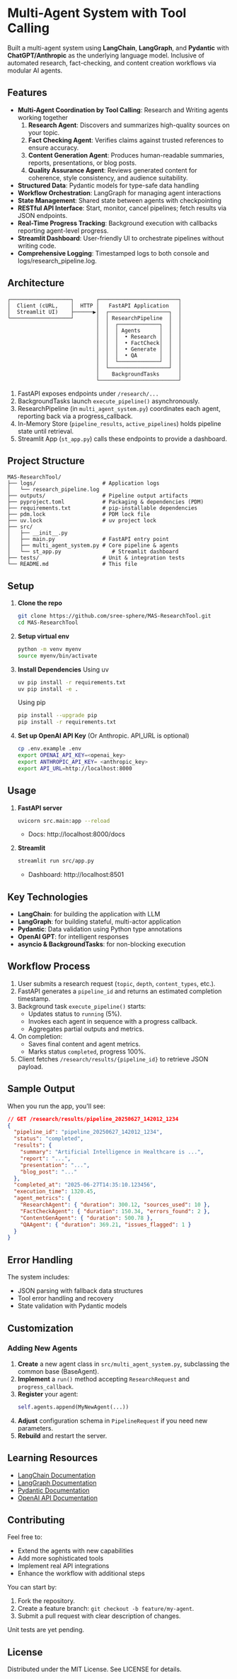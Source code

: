 # Multi-Agent System with Tool Calling

Built a multi-agent system using **LangChain**, **LangGraph**, and **Pydantic** with **ChatGPT/Anthropic** as the underlying language model. Inclusive of automated research, fact-checking, and content creation workflows via modular AI agents.

## Features

- **Multi-Agent Coordination by Tool Calling**: Research and Writing agents working together
   1. **Research Agent**: Discovers and summarizes high-quality sources on your topic.
   2. **Fact Checking Agent**: Verifies claims against trusted references to ensure accuracy.
   3. **Content Generation Agent**: Produces human-readable summaries, reports, presentations, or blog posts.
   4. **Quality Assurance Agent**: Reviews generated content for coherence, style consistency, and audience suitability.
- **Structured Data**: Pydantic models for type-safe data handling
- **Workflow Orchestration**: LangGraph for managing agent interactions
- **State Management**: Shared state between agents with checkpointing
- **RESTful API Interface**: Start, monitor, cancel pipelines; fetch results via JSON endpoints.
- **Real-Time Progress Tracking**: Background execution with callbacks reporting agent-level progress.
- **Streamlit Dashboard**: User-friendly UI to orchestrate pipelines without writing code.
- **Comprehensive Logging**: Timestamped logs to both console and logs/research_pipeline.log.

## Architecture

```
┌───────────────────┐       ┌─────────────────────────┐
│  Client (cURL,    │  HTTP │   FastAPI Application   │
│  Streamlit UI)    ├──────▶│  ┌───────────────────┐  │
└───────────────────┘       │  │ ResearchPipeline  │  │
                            │  │  ┌─────────────┐  │  │
                            │  │  │ Agents      │  │  │
                            │  │  │  • Research │  │  │
                            │  │  │  • FactCheck│  │  │
                            │  │  │  • Generate │  │  │
                            │  │  │  • QA       │  │  │
                            │  │  └─────────────┘  │  │
                            │  └───────────────────┘  │
                            │    BackgroundTasks      │
                            └─────────────────────────┘

```
1. FastAPI exposes endpoints under ```/research/...```
2. BackgroundTasks launch ```execute_pipeline()``` asynchronously.
3. ResearchPipeline (in ```multi_agent_system.py```) coordinates each agent, reporting back via a progress_callback.
4. In-Memory Store (```pipeline_results```, ```active_pipelines```) holds pipeline state until retrieval.
5. Streamlit App (```st_app.py```) calls these endpoints to provide a dashboard.

## Project Structure

```
MAS-ResearchTool/
├── logs/                     # Application logs
│   └── research_pipeline.log
├── outputs/                  # Pipeline output artifacts
├── pyproject.toml            # Packaging & dependencies (PDM)
├── requirements.txt          # pip-installable dependencies
├── pdm.lock                  # PDM lock file
├── uv.lock                   # uv project lock
├── src/
│   ├── __init__.py
│   ├── main.py               # FastAPI entry point
│   ├── multi_agent_system.py # Core pipeline & agents
│   └── st_app.py                # Streamlit dashboard
├── tests/                    # Unit & integration tests
└── README.md                 # This file
```

## Setup

1. **Clone the repo**
   ```bash
   git clone https://github.com/sree-sphere/MAS-ResearchTool.git
   cd MAS-ResearchTool
   ```

2. **Setup virtual env**
   ```bash
   python -m venv myenv
   source myenv/bin/activate
   ```

3. **Install Dependencies**
   Using uv
   ```bash
   uv pip install -r requirements.txt
   uv pip install -e .
   ```
   Using pip
   ```bash
   pip install --upgrade pip
   pip install -r requirements.txt
   ```

4. **Set up OpenAI API Key** (Or Anthropic. API_URL is optional)
   ```bash
   cp .env.example .env
   export OPENAI_API_KEY=<openai_key>
   export ANTHROPIC_API_KEY= <anthropic_key>
   export API_URL=http://localhost:8000
   ```

## Usage

1. **FastAPI server**
   ```bash
   uvicorn src.main:app --reload
   ```
   - Docs: http://localhost:8000/docs

2. **Streamlit**
   ```bash
   streamlit run src/app.py
   ```
   - Dashboard: http://localhost:8501

## Key Technologies

- **LangChain**: for building the application with LLM
- **LangGraph**: for building stateful, multi-actor application
- **Pydantic**: Data validation using Python type annotations
- **OpenAI GPT**: for intelligent responses
- **asyncio & BackgroundTasks**: for non-blocking execution

## Workflow Process

1. User submits a research request (```topic```, ```depth```, ```content_types```, etc.).
2. FastAPI generates a ```pipeline_id``` and returns an estimated completion timestamp.
3. Background task ```execute_pipeline()``` starts:
   - Updates status to ```running``` (5%).
   - Invokes each agent in sequence with a progress callback.
   - Aggregates partial outputs and metrics.
4. On completion:
   - Saves final content and agent metrics.
   - Marks status ```completed```, progress 100%.
5. Client fetches ```/research/results/{pipeline_id}``` to retrieve JSON payload.

## Sample Output

When you run the app, you'll see:

```json
// GET /research/results/pipeline_20250627_142012_1234
{
  "pipeline_id": "pipeline_20250627_142012_1234",
  "status": "completed",
  "results": {
    "summary": "Artificial Intelligence in Healthcare is ...",
    "report": "...",
    "presentation": "...",
    "blog_post": "..."
  },
  "completed_at": "2025-06-27T14:35:10.123456",
  "execution_time": 1320.45,
  "agent_metrics": {
    "ResearchAgent": { "duration": 300.12, "sources_used": 10 },
    "FactCheckAgent": { "duration": 150.34, "errors_found": 2 },
    "ContentGenAgent": { "duration": 500.78 },
    "QAAgent": { "duration": 369.21, "issues_flagged": 1 }
  }
}
```

## Error Handling

The system includes:
- JSON parsing with fallback data structures
- Tool error handling and recovery
- State validation with Pydantic models

## Customization

### Adding New Agents
1. **Create** a new agent class in ```src/multi_agent_system.py```, subclassing the common base (BaseAgent).
2. **Implement** a ```run()``` method accepting ```ResearchRequest``` and ```progress_callback```.
3. **Register** your agent:
   ```python
   self.agents.append(MyNewAgent(...))
   ```
4. **Adjust** configuration schema in ```PipelineRequest``` if you need new parameters.
5. **Rebuild** and restart the server.

## Learning Resources

- [LangChain Documentation](https://python.langchain.com/)
- [LangGraph Documentation](https://langchain-ai.github.io/langgraph/)
- [Pydantic Documentation](https://pydantic.dev/)
- [OpenAI API Documentation](https://platform.openai.com/docs/)

## Contributing

Feel free to:
- Extend the agents with new capabilities
- Add more sophisticated tools
- Implement real API integrations
- Enhance the workflow with additional steps

You can start by:
1. Fork the repository.
2. Create a feature branch: ```git checkout -b feature/my-agent```.
3. Submit a pull request with clear description of changes.

Unit tests are yet pending.

## License

Distributed under the MIT License. See LICENSE for details.